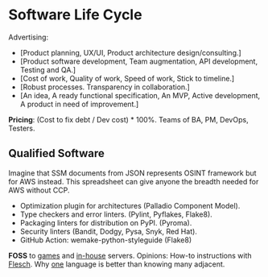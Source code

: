 # Software Life Cycle

Advertising:
* [Product planning, UX/UI, Product architecture design/consulting.]
* [Product software development, Team augmentation, API development, Testing and QA.]
* [Cost of work, Quality of work, Speed of work, Stick to timeline.]
* [Robust processes. Transparency in collaboration.]
* [An idea, A ready functional specification, An MVP, Active development, A product in need of improvement.]

**Pricing**: (Cost to fix debt / Dev cost) * 100%. Teams of BA, PM, DevOps, Testers.

<h2>Qualified Software</h2>

Imagine that SSM documents from JSON represents OSINT framework but for AWS instead. This spreadsheet can give anyone the breadth needed for AWS without CCP. 

* Optimization plugin for architectures (Palladio Component Model).
* Type checkers and error linters. (Pylint, Pyflakes, Flake8).
* Packaging linters for distribution on PyPI. (Pyroma).
* Security linters (Bandit, Dodgy, Pysa, Snyk, Red Hat).
* GitHub Action: wemake-python-styleguide (Flake8)

**FOSS** to [games](https://github.com/notpresident35/awesome-learn-gamedev) and [in-house](https://github.com/awesome-selfhosted/awesome-selfhosted) servers. Opinions: How-to instructions with [Flesch](https://github.com/wimmuskee/readability-score). Why [one](https://cacm.acm.org/research/10-things-software-developers-should-learn-about-learning/) language is better than knowing many adjacent.
